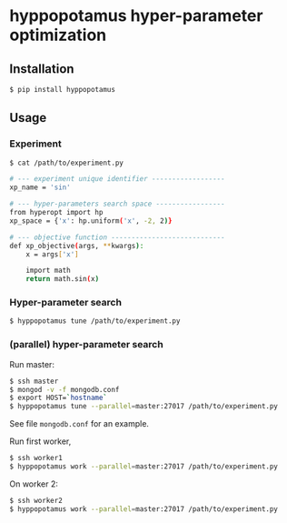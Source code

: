 # __hyppopotamus__ hyper-parameter optimization


## Installation

```bash
$ pip install hyppopotamus
```

## Usage


### Experiment

```bash
$ cat /path/to/experiment.py

# --- experiment unique identifier ------------------
xp_name = 'sin'

# --- hyper-parameters search space -----------------
from hyperopt import hp
xp_space = {'x': hp.uniform('x', -2, 2)}

# --- objective function ----------------------------
def xp_objective(args, **kwargs):
    x = args['x']

    import math
    return math.sin(x)
```

### Hyper-parameter search

```bash
$ hyppopotamus tune /path/to/experiment.py
```

### (parallel) hyper-parameter search

Run master:
```bash
$ ssh master
$ mongod -v -f mongodb.conf
$ export HOST=`hostname`
$ hyppopotamus tune --parallel=master:27017 /path/to/experiment.py
```

See file `mongodb.conf` for an example.

Run first worker,
```bash
$ ssh worker1
$ hyppopotamus work --parallel=master:27017 /path/to/experiment.py
```

On worker 2:
```bash
$ ssh worker2
$ hyppopotamus work --parallel=master:27017 /path/to/experiment.py
```
